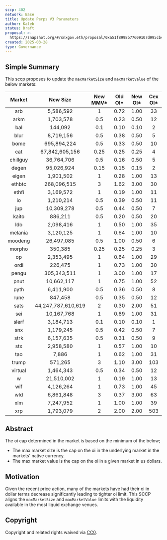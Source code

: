 ```yaml
---
sccp: 402
network: Base
title: Update Perps V3 Parameters
author: Kaleb
status: Draft
proposal: >-
  https://snapshot.org/#/snxgov.eth/proposal/0xa51f8998b77609107d995cb41d8194233775e402688a394770157ecadf2313d8
created: 2025-03-28
type: Governance
---
```


## Simple Summary

This sccp proposes to update the `maxMarketSize` and `maxMarketValue` of the below markets:

| **Market** |    **New Size**    | **New MMV*** | **Old OI*** | **New OI*** | **Cex OI*** |
|:----------:|:------------------:|:------------:|:-----------:|:-----------:|:-----------:|
|     arb    |      5,586,592     |       1      |     0.72    |     1.00    |      33     |
|    arkm    |      1,703,578     |      0.5     |     0.23    |     0.50    |      12     |
|     bal    |       144,092      |      0.1     |     0.10    |     0.10    |      2      |
|    blur    |      8,719,156     |      0.5     |     0.38    |     0.50    |      5      |
|    bome    |     695,894,224    |      0.5     |     0.33    |     0.50    |      10     |
|     cat    |   67,842,605,156   |     0.25     |     0.25    |     0.25    |      4      |
|  chillguy  |     36,764,706     |      0.5     |     0.16    |     0.50    |      5      |
|    degen   |     95,026,924     |     0.15     |     0.15    |     0.15    |      2      |
|    eigen   |      1,901,502     |       1      |     0.28    |     1.00    |      13     |
|   ethbtc   |     268,096,515    |       3      |     1.62    |     3.00    |      30     |
|    ethfi   |      3,169,572     |       1      |     0.19    |     1.00    |      11     |
|     io     |      1,210,214     |      0.5     |     0.39    |     0.50    |      11     |
|     jup    |     10,309,278     |      0.5     |     0.44    |     0.50    |      7      |
|    kaito   |       886,211      |      0.5     |     0.20    |     0.50    |      20     |
|     ldo    |      2,098,416     |       1      |     0.50    |     1.00    |      35     |
|   melania  |      3,120,125     |       1      |     0.64    |     1.00    |      10     |
|   moodeng  |     26,497,085     |      0.5     |     1.00    |     0.50    |      6      |
|   morpho   |       350,385      |     0.25     |     0.25    |     0.25    |      3      |
|     op     |      2,353,495     |       1      |     0.64    |     1.00    |      29     |
|    ordi    |       226,475      |       1      |     0.73    |     1.00    |      30     |
|    pengu   |     305,343,511    |       1      |     3.00    |     1.00    |      17     |
|    pnut    |     10,662,117     |       1      |     0.75    |     1.00    |      52     |
|    pyth    |      6,411,900     |      0.5     |     0.36    |     0.50    |      8      |
|    rune    |       847,458      |      0.5     |     0.35    |     0.50    |      12     |
|    sats    | 44,247,787,610,619 |       2      |     0.30    |     2.00    |      51     |
|     sei    |     10,167,768     |       1      |     0.69    |     1.00    |      31     |
|    slerf   |      3,184,713     |      0.1     |     0.10    |     0.10    |      1      |
|     snx    |      1,179,245     |      0.5     |     0.42    |     0.50    |      7      |
|    strk    |      6,157,635     |      0.5     |     0.31    |     0.50    |      9      |
|     stx    |      2,958,580     |       1      |     0.57    |     1.00    |      10     |
|     tao    |        7,886       |       1      |     0.62    |     1.00    |      31     |
|    trump   |       571,265      |       3      |     1.10    |     3.00    |     103     |
|   virtual  |      1,464,343     |      0.5     |     0.34    |     0.50    |      12     |
|      w     |     21,510,002     |       1      |     0.19    |     1.00    |      13     |
|     wif    |      4,126,264     |       1      |     0.73    |     1.00    |      45     |
|     wld    |      6,861,848     |       3      |     0.37    |     3.00    |      63     |
|     xlm    |      7,247,952     |       1      |     1.00    |     1.00    |      39     |
|     xrp    |      1,793,079     |       2      |     2.00    |     2.00    |     503     |

## Abstract

The oi cap determined in the market is based on the minimum of the below;
- The max market size is the cap on the oi in the underlying market in the markets' native currency.
- The max market value is the cap on the oi in a given market in us dollars.


## Motivation

Given the recent price action, many of the markets have had their oi in dollar terms decrease significantly leading to tighter oi limit. This SCCP aligns the `maxMarketSize` and `maxMarketValue` limits with the liquidity available in the most liquid exchange venues.

## Copyright

Copyright and related rights waived via [CC0](https://creativecommons.org/publicdomain/zero/1.0/).
